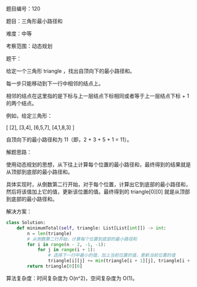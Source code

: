 题目编号：120

题目：三角形最小路径和

难度：中等

考察范围：动态规划

题干：

给定一个三角形 triangle ，找出自顶向下的最小路径和。

每一步只能移动到下一行中相邻的结点上。

相邻的结点在这里指的是下标与上一层结点下标相同或者等于上一层结点下标 + 1 的两个结点。

例如，给定三角形：

[
     [2],
    [3,4],
   [6,5,7],
  [4,1,8,3]
]

自顶向下的最小路径和为 11（即，2 + 3 + 5 + 1 = 11）。

解题思路：

使用动态规划的思想，从下往上计算每个位置的最小路径和，最终得到的结果就是从顶部到底部的最小路径和。

具体实现时，从倒数第二行开始，对于每个位置，计算出它到底部的最小路径和，然后将该值加上它的值，更新该位置的值。最终得到的 triangle[0][0] 就是从顶部到底部的最小路径和。

解决方案：

```python
class Solution:
    def minimumTotal(self, triangle: List[List[int]]) -> int:
        n = len(triangle)
        # 从倒数第二行开始，计算每个位置到底部的最小路径和
        for i in range(n - 2, -1, -1):
            for j in range(i + 1):
                # 选择下一行中最小的值，加上当前位置的值，更新当前位置的值
                triangle[i][j] += min(triangle[i + 1][j], triangle[i + 1][j + 1])
        return triangle[0][0]
```

算法复杂度：时间复杂度为 O(n^2)，空间复杂度为 O(1)。